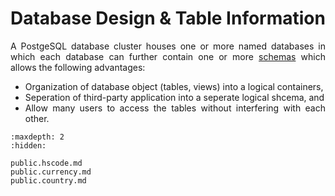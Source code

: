 <div align = "center">

# Database Design & Table Information

</div>

<div align = "justify">

A PostgeSQL database cluster houses one or more named databases in which each database can further contain one or more
[schemas](https://www.postgresql.org/docs/current/ddl-schemas.html) which allows the following advantages:

  * Organization of database object (tables, views) into a logical containers,
  * Seperation of third-party application into a seperate logical shcema, and
  * Allow many users to access the tables without interfering with each other.

```{toctree}
:maxdepth: 2
:hidden:

public.hscode.md
public.currency.md
public.country.md
```

</div>
